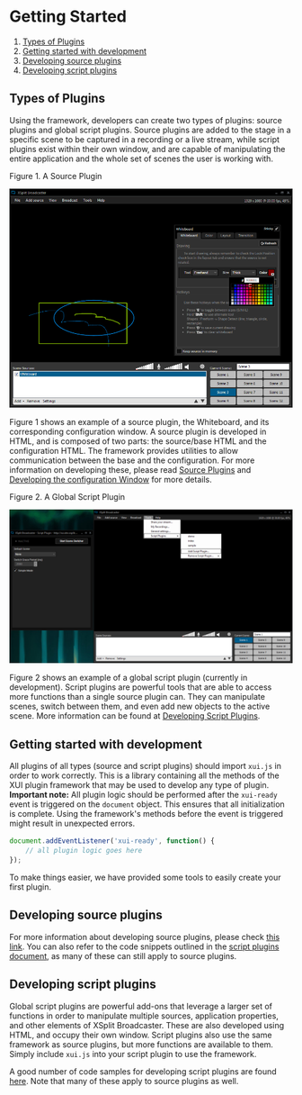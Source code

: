 # Getting Started

1. [Types of Plugins](#types)
2. [Getting started with development](#start)
3. [Developing source plugins](#source)
4. [Developing script plugins](#script)

## <a name="types"></a> Types of Plugins

Using the framework, developers can create two types of plugins: source plugins and global script plugins. Source plugins are added to the stage in a specific scene to be captured in a recording or a live stream, while script plugins exist within their own window, and are capable of manipulating the entire application and the whole set of scenes the user is working with. 

Figure 1. A Source Plugin 

![Image of a source plugin](img/source.png)

Figure 1 shows an example of a source plugin, the Whiteboard, and its corresponding configuration window. A source plugin is developed in HTML, and is composed of two parts: the source/base HTML and the configuration HTML. The framework provides utilities to allow communication between the base and the configuration. For more information on developing these, please read [Source Plugins](develop-source.md#source) and [Developing the configuration Window](develop-source.md#configWindow) for more details.

Figure 2. A Global Script Plugin 

![Image of a script plugin](img/script.png)

Figure 2 shows an example of a global script plugin (currently in development). Script plugins are powerful tools that are able to access more functions than a single source plugin can. They can manipulate scenes, switch between them, and even add new objects to the active scene. More information can be found at [Developing Script Plugins](#script).

## <a name="start"></a> Getting started with development

All plugins of all types (source and script plugins) should import `xui.js` in order to work correctly. This is a library containing all the methods of the XUI plugin framework that may be used to develop any type of plugin. **Important note:** All plugin logic should be performed after the `xui-ready` event is triggered on the `document` object. This ensures that all initialization is complete. Using the framework's methods before the event is triggered might result in unexpected errors.

```javascript
document.addEventListener('xui-ready', function() { 
	// all plugin logic goes here
});
```

To make things easier, we have provided some tools to easily create your first plugin.

## <a name="source"></a> Developing source plugins

For more information about developing source plugins, please check [this link](develop-source.md). You can also refer to the code snippets outlined in the [script plugins document](develop-script.md#snippets), as many of these can still apply to source plugins.

## <a name="script"></a> Developing script plugins

Global script plugins are powerful add-ons that leverage a larger set of functions in order to manipulate multiple sources, application properties, and other elements of XSplit Broadcaster. These are also developed using HTML, and occupy their own window. Script plugins also use the same framework as source plugins, but more functions are available to them. Simply include `xui.js` into your script plugin to use the framework.

A good number of code samples for developing script plugins are found [here](develop-script.md#snippets). Note that many of these apply to source plugins as well.
